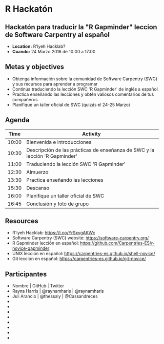 # R Hackatón 

##  Hackatón para traducir la "R Gapminder" leccion de Software Carpentry al español

- **Location:** R'lyeh Hacklab?
- **Cuando:** 24 Marzo 2018 de 10:00 a 17:00

## Metas y objectives
- Obtenga información sobre la comunidad de Software Carpentry (SWC) y sus recursos para aprender a programar
- Continúa traduciendo la lección SWC 'R Gapminder' de inglés a español
- Practica enseñando las lecciones y obtén valiosos comentarios de tus compañeros
- Planifique un taller oficial de SWC (quizás el 24-25 Marzo)

## Agenda

| Time | Activity |
| ----- | --------- |
| 10:00 | Bienvenida e introducciones |
| 10:30 | Descripción de las prácticas de enseñanza de SWC y la lección 'R Gapminder' |
| 11:00 | Traduciendo la lección SWC 'R Gapminder' |
| 12:30 | Almuerzo |
| 13:30 | Practica enseñando las lecciones |
| 15:30 | Descanso |
| 16:00 | Planifique un taller oficial de SWC |
| 16:45 | Conclusión y foto de grupo |

## Resources
- R'lyeh Hacklab: https://t.co/YrSxvgAKWc
- Software Carpentry (SWC) website: https://software-carpentry.org/
- R Gapminder lección en español: https://github.com/Carpentries-ES/r-novice-gapminder
- UNIX lección en español: https://carpentries-es.github.io/shell-novice/
- Git lección en español: https://carpentries-es.github.io/git-novice/

## Participantes
- Nombre | GitHub | Twitter
- Rayna Harris | @raynamharis | @raynamharis
- Juli Arancio | @thessaly | @Cassandreces 
-
-
-
-
-
-
-
-
